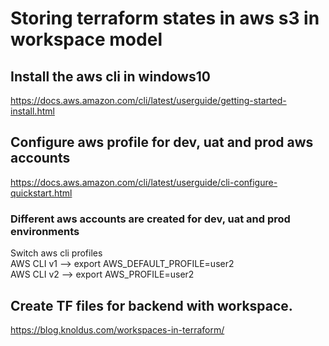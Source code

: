 # Storing terraform states in aws s3 in workspace model

## Install the aws cli in windows10 
https://docs.aws.amazon.com/cli/latest/userguide/getting-started-install.html
## Configure aws profile for dev, uat and prod aws accounts
https://docs.aws.amazon.com/cli/latest/userguide/cli-configure-quickstart.html
### Different aws accounts are created for dev, uat and prod environments
Switch aws cli profiles   
AWS CLI v1  -->  export AWS_DEFAULT_PROFILE=user2   
AWS CLI v2  -->  export AWS_PROFILE=user2   
## Create TF files for backend with workspace.
https://blog.knoldus.com/workspaces-in-terraform/
